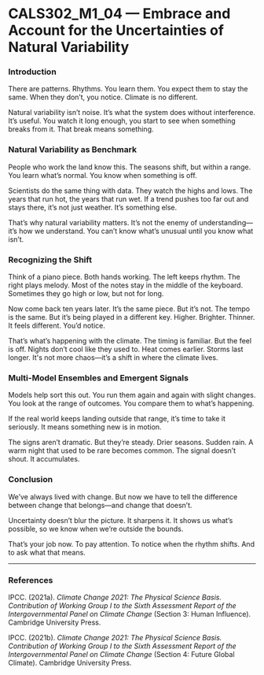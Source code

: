 # CALS302_M1_04 — Embrace and Account for the Uncertainties of Natural Variability

### Introduction

There are patterns. Rhythms. You learn them. You expect them to stay the same. When they don’t, you notice. Climate is no different.

Natural variability isn’t noise. It’s what the system does without interference. It’s useful. You watch it long enough, you start to see when something breaks from it. That break means something.

### Natural Variability as Benchmark

People who work the land know this. The seasons shift, but within a range. You learn what’s normal. You know when something is off.

Scientists do the same thing with data. They watch the highs and lows. The years that run hot, the years that run wet. If a trend pushes too far out and stays there, it’s not just weather. It’s something else.

That’s why natural variability matters. It’s not the enemy of understanding—it’s how we understand. You can’t know what’s unusual until you know what isn’t.

### Recognizing the Shift

Think of a piano piece. Both hands working. The left keeps rhythm. The right plays melody. Most of the notes stay in the middle of the keyboard. Sometimes they go high or low, but not for long.

Now come back ten years later. It’s the same piece. But it’s not. The tempo is the same. But it’s being played in a different key. Higher. Brighter. Thinner. It feels different. You’d notice.

That’s what’s happening with the climate. The timing is familiar. But the feel is off. Nights don’t cool like they used to. Heat comes earlier. Storms last longer. It's not more chaos—it’s a shift in where the climate lives.

### Multi-Model Ensembles and Emergent Signals

Models help sort this out. You run them again and again with slight changes. You look at the range of outcomes. You compare them to what’s happening.

If the real world keeps landing outside that range, it’s time to take it seriously. It means something new is in motion.

The signs aren’t dramatic. But they’re steady. Drier seasons. Sudden rain. A warm night that used to be rare becomes common. The signal doesn’t shout. It accumulates.

### Conclusion

We’ve always lived with change. But now we have to tell the difference between change that belongs—and change that doesn’t.

Uncertainty doesn’t blur the picture. It sharpens it. It shows us what’s possible, so we know when we’re outside the bounds.

That’s your job now. To pay attention. To notice when the rhythm shifts. And to ask what that means.

---

### References

IPCC. (2021a). *Climate Change 2021: The Physical Science Basis. Contribution of Working Group I to the Sixth Assessment Report of the Intergovernmental Panel on Climate Change* (Section 3: Human Influence). Cambridge University Press.

IPCC. (2021b). *Climate Change 2021: The Physical Science Basis. Contribution of Working Group I to the Sixth Assessment Report of the Intergovernmental Panel on Climate Change* (Section 4: Future Global Climate). Cambridge University Press.
